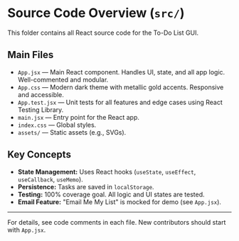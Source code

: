 # Source Code Overview (`src/`)

This folder contains all React source code for the To-Do List GUI.

## Main Files
- `App.jsx` — Main React component. Handles UI, state, and all app logic. Well-commented and modular.
- `App.css` — Modern dark theme with metallic gold accents. Responsive and accessible.
- `App.test.jsx` — Unit tests for all features and edge cases using React Testing Library.
- `main.jsx` — Entry point for the React app.
- `index.css` — Global styles.
- `assets/` — Static assets (e.g., SVGs).

## Key Concepts
- **State Management:** Uses React hooks (`useState`, `useEffect`, `useCallback`, `useMemo`).
- **Persistence:** Tasks are saved in `localStorage`.
- **Testing:** 100% coverage goal. All logic and UI states are tested.
- **Email Feature:** "Email Me My List" is mocked for demo (see `App.jsx`).

---

For details, see code comments in each file. New contributors should start with `App.jsx`.
